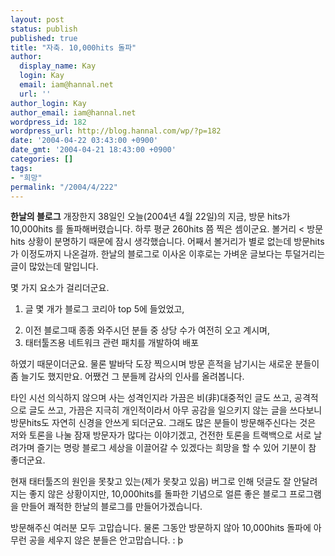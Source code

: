 ```yaml
---
layout: post
status: publish
published: true
title: "자축. 10,000hits 돌파"
author:
  display_name: Kay
  login: Kay
  email: iam@hannal.net
  url: ''
author_login: Kay
author_email: iam@hannal.net
wordpress_id: 182
wordpress_url: http://blog.hannal.com/wp/?p=182
date: '2004-04-22 03:43:00 +0900'
date_gmt: '2004-04-21 18:43:00 +0900'
categories: []
tags:
- "희망"
permalink: "/2004/4/222"
---
```

<p><b>한날의 블로그</b> 개장한지 38일인 오늘(2004년 4월 22일)의 지금, 방문 hits가 10,000hits 를 돌파해버렸습니다. 하루 평균 260hits 쯤 찍은 셈이군요. 볼거리 < 방문hits 상황이 분명하기 때문에 잠시 생각했습니다. 어째서 볼거리가 별로 없는데 방문hits 가 이정도까지 나온걸까. 한날의 블로그로 이사온 이후로는 가벼운 글보다는 투덜거리는 글이 많았는데 말입니다.</p>
<p>몇 가지 요소가 걸리더군요.</p>
<ol>
<li> 글 몇 개가 블로그 코리아 top 5에 들었었고,</p>
<li> 이전 블로그때 종종 와주시던 분들 중 상당 수가 여전히 오고 계시며,
<li> 태터툴즈용 네트워크 관련 패치를 개발하여 배포</ol>
<p>하였기 때문이더군요. 물론 발바닥 도장 찍으시며 방문 흔적을 남기시는 새로운 분들이 좀 늘기도 했지만요. 어쨌건 그 분들께 감사의 인사를 올려봅니다.</p>
<p>타인 시선 의식하지 않으며 사는 성격인지라 가끔은 비(非)대중적인 글도 쓰고, 공격적으로 글도 쓰고, 가끔은 지극히 개인적이라서 아무 공감을 일으키지 않는 글을 쓰다보니 방문hits도 자연히 신경을 안쓰게 되더군요. 그래도 많은 분들이 방문해주신다는 것은 저와 토론을 나눌 잠재 방문자가 많다는 이야기겠고, 건전한 토론을 트랙백으로 서로 날려가며 즐기는 명랑 블로그 세상을 이끌어갈 수 있겠다는 희망을 할 수 있어 기분이 참 좋더군요.</p>
<p>현재 태터툴즈의 원인을 못찾고 있는(제가 못찾고 있음) 버그로 인해 덧글도 잘 안달려지는 좋지 않은 상황이지만, 10,000hits를 돌파한 기념으로 얼른 좋은 블로그 프로그램을 만들어 쾌적한 한날의 블로그를 만들어가겠습니다.</p>
<p>방문해주신 여러분 모두 고맙습니다. 물론 그동안 방문하지 않아 10,000hits 돌파에 아무런 공을 세우지 않은 분들은 안고맙습니다. : þ</p>
